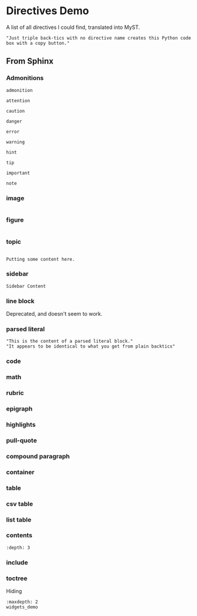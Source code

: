 # Directives Demo
A list of all directives I could find, translated into MyST.

```
"Just triple back-tics with no directive name creates this Python code box with a copy button."
```

## From Sphinx

### Admonitions

```{admonition} Behold! A generic admonition
admonition
```

```{attention}
attention
```

```{caution}
caution
```

```{danger}
danger
```

```{error}
error
```
```{warning}
warning
```

```{hint}
hint
```

```{tip}
tip
```

```{important}
important
```

```{note}
note
```

### image
```{image} images/cool.jpg

```

### figure 
```{figure} images/cool.jpg

```

### topic
```{topic} Test Topic 

Putting some content here.
```


### sidebar 
```{sidebar} Test Sidebar
Sidebar Content
```


### line block 
Deprecated, and doesn't seem to work.

### parsed literal
```{parsed-literal}
"This is the content of a parsed literal block."
"It appears to be identical to what you get from plain backtics"
```

### code

### math

### rubric


### epigraph

### highlights

### pull-quote

### compound paragraph

### container

### table

### csv table

### list table





### contents
```{contents} Test Table of Contents
:depth: 3
```

### include 

### toctree 
Hiding
```{toctree}
:maxdepth: 2
widgets_demo
```

